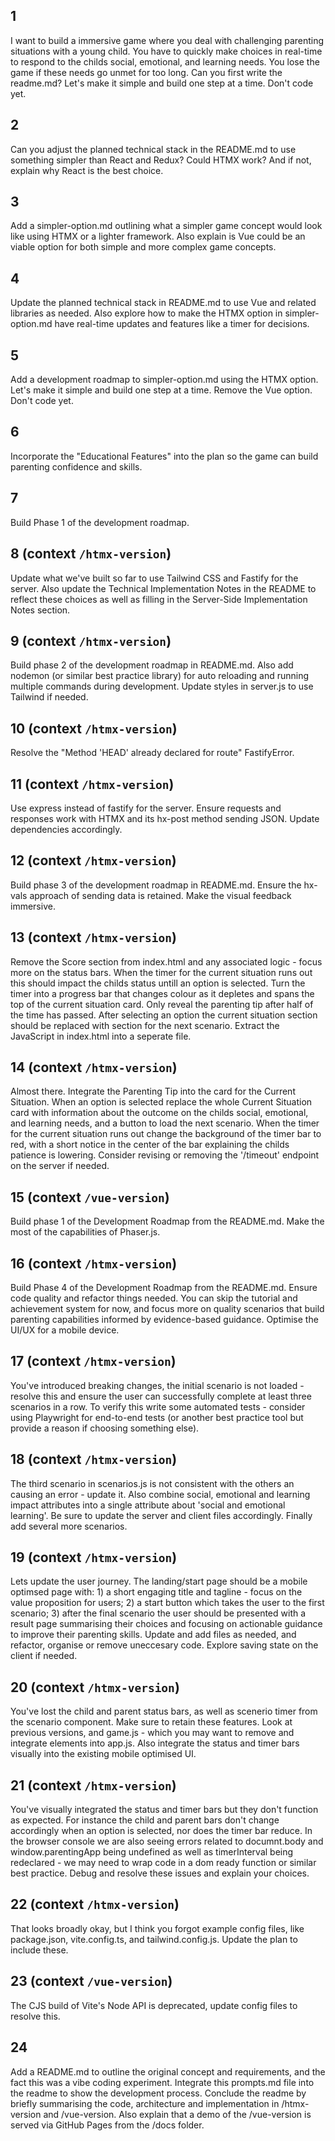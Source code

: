 
## 1
I want to build a immersive game where you deal with challenging parenting situations with a young child. You have to quickly make choices in real-time to respond to the childs social, emotional, and learning needs. You lose the game if these needs go unmet for too long. Can you first write the readme.md? Let's make it simple and build one step at a time. Don't code yet.

## 2
Can you adjust the planned technical stack in the README.md to use something simpler than React and Redux? Could HTMX work? And if not, explain why React is the best choice.

## 3
Add a simpler-option.md outlining what a simpler game concept would look like using HTMX or a lighter framework. Also explain is Vue could be an viable option for both simple and more complex game concepts.

## 4
Update the planned technical stack in README.md to use Vue and related libraries as needed. Also explore how to make the HTMX option in simpler-option.md have real-time updates and features like a timer for decisions.

## 5
Add a development roadmap to simpler-option.md using the HTMX option. Let's make it simple and build one step at a time. Remove the Vue option. Don't code yet.

## 6
Incorporate the "Educational Features" into the plan so the game can build parenting confidence and skills.

## 7
Build Phase 1 of the development roadmap.

## 8 (context `/htmx-version`)
Update what we've built so far to use Tailwind CSS and Fastify for the server. Also update the Technical Implementation Notes in the README to reflect these choices as well as filling in the Server-Side Implementation Notes section.

## 9  (context `/htmx-version`)
Build phase 2 of the development roadmap in README.md. Also add nodemon (or similar best practice library) for auto reloading and running multiple commands during development. Update styles in server.js to use Tailwind if needed.

## 10 (context `/htmx-version`)
Resolve the "Method 'HEAD' already declared for route" FastifyError.

## 11 (context `/htmx-version`)
Use express instead of fastify for the server. Ensure requests and responses work with HTMX and its hx-post method sending JSON. Update dependencies accordingly.

## 12 (context `/htmx-version`)
Build phase 3 of the development roadmap in README.md. Ensure the hx-vals approach of sending data is retained. Make the visual feedback immersive. 

## 13 (context `/htmx-version`)
Remove the Score section from index.html and any associated logic - focus more on the status bars. When the timer for the current situation runs out this should impact the childs status untill an option is selected. Turn the timer into a progress bar that changes colour as it depletes and spans the top of the current situation card. Only reveal the parenting tip after half of the time has passed. After selecting an option the current situation section should be replaced with section for the next scenario. Extract the JavaScript in index.html into a seperate file.

## 14 (context `/htmx-version`)
Almost there. Integrate the Parenting Tip into the card for the Current Situation. When an option is selected replace the whole Current Situation card with information about the outcome on the childs social, emotional, and learning needs, and a button to load the next scenario. When the timer for the current situation runs out change the background of the timer bar to red, with a short notice in the center of the bar explaining the childs patience is lowering. Consider revising or removing the '/timeout' endpoint on the server if needed.

## 15 (context `/vue-version`)
Build phase 1 of the Development Roadmap from the README.md. Make the most of the capabilities of Phaser.js.

## 16 (context `/htmx-version`)
Build Phase 4 of the Development Roadmap from the README.md. Ensure code quality and refactor things needed. You can skip the tutorial and achievement system for now, and focus more on quality scenarios that build parenting capabilities informed by evidence-based guidance. Optimise the UI/UX for a mobile device.

## 17 (context `/htmx-version`)
You've introduced breaking changes, the initial scenario is not loaded - resolve this and ensure the user can successfully complete at least three scenarios in a row. To verify this write some automated tests - consider using Playwright for end-to-end tests (or another best practice tool but provide a reason if choosing something else).

## 18 (context `/htmx-version`)
The third scenario in scenarios.js is not consistent with the others an causing an error - update it. Also combine social, emotional and learning impact attributes into a single attribute about 'social and emotional learning'. Be sure to update the server and client files accordingly. Finally add several more scenarios.

## 19 (context `/htmx-version`)
Lets update the user journey. The landing/start page should be a mobile optimsed page with: 1) a short engaging title and tagline - focus on the value proposition for users; 2) a start button which takes the user to the first scenario; 3) after the final scenario the user should be presented with a result page summarising their choices and focusing on actionable guidance to improve their parenting skills. Update and add files as needed, and refactor, organise or remove uneccesary code. Explore saving state on the client if needed.

## 20 (context `/htmx-version`)
You've lost the child and parent status bars, as well as scenerio timer from the scenario component. Make sure to retain these features. Look at previous versions, and game.js - which you may want to remove and integrate elements into app.js. Also integrate the status and timer bars visually into the existing mobile optimised UI.

## 21 (context `/htmx-version`)
You've visually integrated the status and timer bars but they don't function as expected. For instance the child and parent bars don't change accordingly when an option is selected, nor does the timer bar reduce. In the browser console we are also seeing errors related to documnt.body and window.parentingApp being undefined as well as timerInterval being redeclared - we may need to wrap code in a dom ready function or similar best practice. Debug and resolve these issues and explain your choices.

## 22 (context `/htmx-version`)
That looks broadly okay, but I think you forgot example config files, like package.json, vite.config.ts, and tailwind.config.js. Update the plan to include these.

## 23 (context `/vue-version`)
The CJS build of Vite's Node API is deprecated, update config files to resolve this.

## 24
Add a README.md to outline the original concept and requirements, and the fact this was a vibe coding experiment. Integrate this prompts.md file into the readme to show the development process. Conclude the readme by briefly summarising the code, architecture and implementation in /htmx-version and /vue-version. Also explain that a demo of the /vue-version is served via GitHub Pages from the /docs folder.
